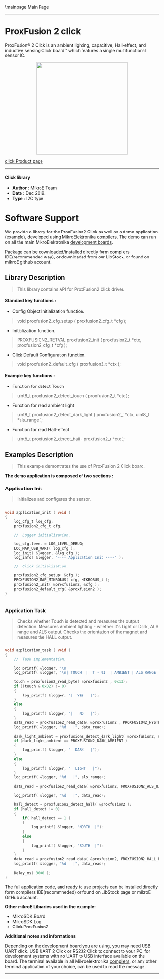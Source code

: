 \mainpage Main Page
 
 

---
# ProxFusion 2 click

ProxFusion® 2 Click is an ambient lighting, capacitive, Hall-effect, and inductive sensing Click board™ which features a single multifunctional sensor IC. 

<p align="center">
  <img src="https://download.mikroe.com/images/click_for_ide/proxfusion2_click.png" height=300px>
</p>

[click Product page](<https://www.mikroe.com/proxfusion-2-click>)

---


#### Click library 

- **Author**        : MikroE Team
- **Date**          : Dec 2019.
- **Type**          : I2C type


# Software Support

We provide a library for the ProxFusion2 Click 
as well as a demo application (example), developed using MikroElektronika 
[compilers](https://shop.mikroe.com/compilers). 
The demo can run on all the main MikroElektronika [development boards](https://shop.mikroe.com/development-boards).

Package can be downloaded/installed directly form compilers IDE(recommended way), or downloaded from our LibStock, or found on mikroE github account. 

## Library Description

> This library contains API for ProxFusion2 Click driver.

#### Standard key functions :

- Config Object Initialization function.
> void proxfusion2_cfg_setup ( proxfusion2_cfg_t *cfg ); 
 
- Initialization function.
> PROXFUSION2_RETVAL proxfusion2_init ( proxfusion2_t *ctx, proxfusion2_cfg_t *cfg );

- Click Default Configuration function.
> void proxfusion2_default_cfg ( proxfusion2_t *ctx );


#### Example key functions :

- Function for detect Touch
> uint8_t proxfusion2_detect_touch ( proxfusion2_t *ctx );
 
- Function for read ambient light
> uint8_t proxfusion2_detect_dark_light ( proxfusion2_t *ctx, uint8_t *als_range );

- Function for read Hall-effect 
> uint8_t proxfusion2_detect_hall ( proxfusion2_t *ctx );

## Examples Description

> This example demontrates the use of ProxFusion 2 Click board.

**The demo application is composed of two sections :**

### Application Init 

> Initializes and configures the sensor.

```c

void application_init ( void )
{
    log_cfg_t log_cfg;
    proxfusion2_cfg_t cfg;

    //  Logger initialization.

    log_cfg.level = LOG_LEVEL_DEBUG;
    LOG_MAP_USB_UART( log_cfg );
    log_init( &logger, &log_cfg );
    log_info( &logger, "---- Application Init ----" );

    //  Click initialization.

    proxfusion2_cfg_setup( &cfg );
    PROXFUSION2_MAP_MIKROBUS( cfg, MIKROBUS_1 );
    proxfusion2_init( &proxfusion2, &cfg );
    proxfusion2_default_cfg( &proxfusion2 );
}
  
```

### Application Task

> Checks whether Touch is detected and measures the output detection.
> Measures Ambient lighting - whether it's Light or Dark, ALS range and ALS output.
> Checks the orientation of the magnet and measures the HALL output.

```c

void application_task ( void )
{
    //  Task implementation.

    log_printf( &logger, "\n_________________________________________________________________________\n");
    log_printf( &logger, "\n| TOUCH  |  T - UI  | AMBIENT | ALS RANGE |  ALS UI  |  HALL  | HALL UI |\n");

    touch = proxfusion2_read_byte( &proxfusion2 , 0x13);
    if ((touch & 0x02) != 0)
    {
        log_printf( &logger, "|  YES   |");
    }
    else
    {
        log_printf( &logger, "|   NO   |");
    }
    data_read = proxfusion2_read_data( &proxfusion2 , PROXFUSION2_HYSTERESIS_UI_OUTPUT );
    log_printf( &logger, "%d   |", data_read);
 
    dark_light_ambient = proxfusion2_detect_dark_light( &proxfusion2, &als_range);
    if (dark_light_ambient == PROXFUSION2_DARK_AMBIENT )
    {
        log_printf( &logger, "  DARK   |");
    }
    else
    {
        log_printf( &logger, "  LIGHT   |");
    }
    log_printf( &logger, "%d   |", als_range);
 
    data_read = proxfusion2_read_data( &proxfusion2, PROXFUSION2_ALS_UI_OUTPUT );

    log_printf( &logger, "%d   |", data_read);
 
    hall_detect = proxfusion2_detect_hall( &proxfusion2 );
    if (hall_detect != 0)
    {
        if( hall_detect == 1 )
        {
            log_printf( &logger, "NORTH  |");
        }
        else
        {
            log_printf( &logger, "SOUTH  |");
        }
    }
    data_read = proxfusion2_read_data( &proxfusion2, PROXFUSION2_HALL_EFFECT_UI_OUTPUT );
    log_printf( &logger, "%d   |", data_read);
    
    Delay_ms( 3000 );
}

```


The full application code, and ready to use projects can be  installed directly form compilers IDE(recommneded) or found on LibStock page or mikroE GitHub accaunt.

**Other mikroE Libraries used in the example:** 

- MikroSDK.Board
- MikroSDK.Log
- Click.ProxFusion2

**Additional notes and informations**

Depending on the development board you are using, you may need 
[USB UART click](https://shop.mikroe.com/usb-uart-click), 
[USB UART 2 Click](https://shop.mikroe.com/usb-uart-2-click) or 
[RS232 Click](https://shop.mikroe.com/rs232-click) to connect to your PC, for 
development systems with no UART to USB interface available on the board. The 
terminal available in all Mikroelektronika 
[compilers](https://shop.mikroe.com/compilers), or any other terminal application 
of your choice, can be used to read the message.



---
